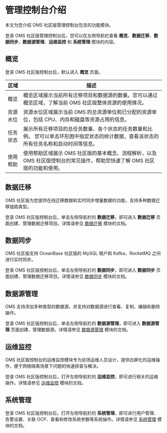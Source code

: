 # 管理控制台介绍

本文为您介绍 OMS 社区版管理控制台包含的功能模块。

登录 OMS 社区版管理控制台后，您可以在左侧导航栏查看 **概览**、**数据迁移**、**数据同步**、**数据源管理**、**运维监控** 和 **系统管理** 模块的内容。

## 概览

登录 OMS 社区版控制台后，默认进入 **概览** 页面。

| **区域** |                                        **描述**                                         |
|--------|---------------------------------------------------------------------------------------|
| 概览     | 概览区域展示当前所有迁移项目和数据源的数量。您可以通过概览区域，了解当前 OMS 社区版整体资源的使用情况。                                |
| 资源水位   | 资源水位区域展示当前 OMS 的总资源单位和已分配的资源单位，包括 CPU、内存和磁盘等资源占用的信息。                                  |
| 任务状态   | 展示所有迁移项目的总任务数量、各个状态的任务数量和比例。 您可以单击环形图中指定状态的统计数据，查看该状态的所有任务名称和启动时间等信息。 |
| 使用帮助   | 使用帮助区域展示 OMS 社区版的基本概念、流程解析，以及 OMS 社区版控制台的常见操作，帮助您快速了解 OMS 社区版的功能和使用。                  |

## 数据迁移

OMS 社区版为您提供在线迁移数据和实时同步增量数据的功能，支持多种数据迁移链路类型。

登录 OMS 社区版控制台后，单击左侧导航栏的 **数据迁移**，即可进入 **数据迁移** 页面创建、管理数据迁移项目。详情请参见 [数据迁移](../400.data-migration/100.data-migration-overview.md) 模块的文档。

## 数据同步

OMS 社区版支持 OceanBase 社区版的 MySQL 租户和 Kafka、RocketMQ 之间进行实时同步。

登录 OMS 社区版控制台后，单击左侧导航栏的 **数据同步**，即可进入 **数据同步** 页面创建、管理数据迁移项目。详情请参见 [数据同步](../500.data-synchronization/300.create-a-synchronization-project/100.create-a-sync-project-from-oceanbase-to-Kafka.md) 模块的文档。

## 数据源管理

OMS 支持添加多种类型的数据源，并支持对数据源进行查看、复制、编辑和删除操作。

登录 OMS 社区版控制台后，单击左侧导航栏的 **数据源管理**，即可进入 **数据源管理** 页面创建、管理数据源。详情请参见 [数据源管理](../300.manage-data-sources/100.add-a-data-source/100.add-an-oceanbase-ce-data-source.md) 模块的文档。

## 运维监控

OMS 社区版控制台的运维监控模块专为驻场运维人员设计，提供白屏化的运维操作，便于网络隔离场景下问题的快速排查与解决。

登录 OMS 社区版控制台后，打开左侧导航栏的 **运维监控**，即可进行相关的运维操作。详情请参见 [运维监控](../600.o-m-manual/100.go-to-the-overview-page.md) 模块的文档。

## 系统管理

登录 OMS 社区版控制台后，打开左侧导航栏的 **系统管理**，即可进行用户管理、告警设置、关联 OCP、查看和修改系统参数等系统操作。详情请参见 [系统管理](../700.system-management/100.user-management.md) 模块的文档。
